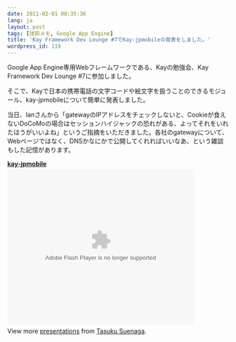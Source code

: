 ```yaml
---
date: 2011-02-01 08:35:36
lang: ja
layout: post
tags: [技術メモ, Google App Engine]
title: 'Kay Framework Dev Lounge #7でKay-jpmobileの発表をしました。'
wordpress_id: 119
---
```

Google App Engine専用Webフレームワークである、Kayの勉強会、Kay Framework Dev Lounge #7に参加しました。

そこで、Kayで日本の携帯電話の文字コードや絵文字を扱うことのできるモジュール、kay-jpmobileについて簡単に発表しました。

<a id="more"></a><a id="more-119"></a>

当日、Ianさんから「gatewayのIPアドレスをチェックしないと、Cookieが食えないDoCoMoの場合はセッションハイジャックの恐れがある、よってそれをいれたほうがいいよね」というご指摘をいただきました。各社のgatewayについて、Webページではなく、DNSかなにかで公開してくれればいいなあ、という雑談もした記憶があります。
<div id="__ss_6771805" style="width: 425px;"><strong style="display: block; margin: 12px 0 4px;"><a title="kay-jpmobile" href="http://www.slideshare.net/TasukuSuenaga/kayjpmobile">kay-jpmobile</a></strong><object id="__sse6771805" width="425" height="355"><param name="movie" value="http://static.slidesharecdn.com/swf/ssplayer2.swf?doc=kay-jpmobile-110201020935-phpapp02&amp;stripped_title=kayjpmobile&amp;userName=TasukuSuenaga" /><param name="allowFullScreen" value="true" /><param name="allowScriptAccess" value="always" /><embed type="application/x-shockwave-flash" width="425" height="355" src="http://static.slidesharecdn.com/swf/ssplayer2.swf?doc=kay-jpmobile-110201020935-phpapp02&amp;stripped_title=kayjpmobile&amp;userName=TasukuSuenaga" allowfullscreen="true" allowscriptaccess="always" name="__sse6771805"></embed></object>
<div style="padding: 5px 0 12px;">View more <a href="http://www.slideshare.net/">presentations</a> from <a href="http://www.slideshare.net/TasukuSuenaga">Tasuku Suenaga</a>.</div>
</div>
<script src="http://b.scorecardresearch.com/beacon.js?c1=7&amp;c2=7400849&amp;c3=1&amp;c4=&amp;c5=&amp;c6="></script>
